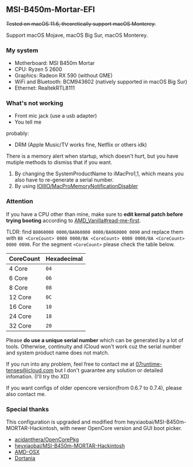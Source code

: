 ## MSI-B450m-Mortar-EFI

~~Tested on macOS 11.6, theoretically support macOS Monterey.~~

Support macOS Mojave, macOS Big Sur, macOS Monterey.

### My system

- Motherboard: MSI B450m Mortar
- CPU: Ryzen 5 2600
- Graphics: Radeon RX 590 (without GME)
- WiFi and Bluetooth: BCM943602 (natively supported in macOS Big Sur)
- Ethernet: RealtekRTL8111

### What's not working

- Front mic jack (use a usb adapter)
- You tell me

probably:

- DRM (Apple Music/TV works fine, Netflix or others idk)

There is a memory alert when startup, which doesn't hurt, but you have mutiple methods to dismiss that if you want.

1. By changing the SystemProductName to iMacPro1,1, which means you also have to re-generate a serial number.
2. By using [IOIIIO/MacProMemoryNotificationDisabler](https://github.com/IOIIIO/MacProMemoryNotificationDisabler)

### Attention

If you have a CPU other than mine, make sure to **edit kernal patch before trying booting** according to [AMD_Vanilla#read-me-first](https://github.com/AMD-OSX/AMD_Vanilla#read-me-first).

TLDR: find `B8060000 0000/BA060000 0000/BA060000 0090` and replace them with `B8 <CoreCount> 0000 0000/BA <CoreCount> 0000 0000/BA <CoreCount> 0000 0090`. For the segment `<CoreCount>`  please check the table below.

| CoreCount | Hexadecimal|
|--------|---------|
|   4 Core  | `04` |
|   6 Core  | `06` |
|   8 Core  | `08` |
|   12 Core | `0C` |
|   16 Core | `10` |
|   24 Core | `18` |
|   32 Core | `20` |	

Please **do use a unique serial number** which can be generated by a lot of tools. Otherwise, continuity and iCloud won't work cuz the serial number and system product name does not match. 

If you run into any problem, feel free to contact me at 07runtime-tenses@icloud.com but I don't guarantee any solution or detailed infomation. (I'll try tho XD)

If you want configs of older opencore version(from 0.6.7 to 0.7.4), please also contact me.

### Special thanks

This configuration is upgraded and modified from heyxiaobai/MSI-B450m-MORTAR-Hackintosh, with newer OpenCore version and GUI boot picker.

- [acidanthera/OpenCorePkg](https://github.com/acidanthera/OpenCorePkg)
- [heyxiaobai/MSI-B450m-MORTAR-Hackintosh](https://github.com/heyxiaobai/MSI-B450m-MORTAR-Hackintosh)
- [AMD-OSX](https://amd-osx.com/)
- [Dortania](https://dortania.github.io/getting-started/)